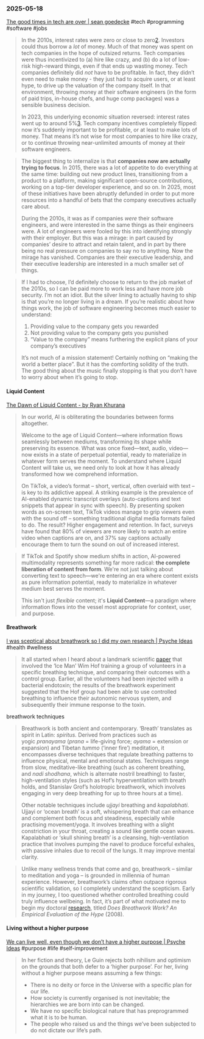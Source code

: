 ### 2025-05-18
[The good times in tech are over \| sean goedecke](https://www.seangoedecke.com/good-times-are-over/) #tech #programming #software #jobs 

> In the 2010s, interest rates were zero or close to zero[2](https://www.seangoedecke.com/good-times-are-over/?ref=labnotes.org#fn-2). Investors could thus borrow a _lot_ of money. Much of that money was spent on tech companies in the hope of outsized returns. Tech companies were thus incentivized to (a) hire like crazy, and (b) do a lot of low-risk high-reward things, even if that ends up wasting money. Tech companies definitely did _not_ have to be profitable. In fact, they didn’t even need to make money - they just had to acquire users, or at least hype, to drive up the valuation of the company itself. In that environment, throwing money at their software engineers (in the form of paid trips, in-house chefs, and huge comp packages) was a sensible business decision.
> 
> In 2023, this underlying economic situation reversed: interest rates went up to around 5%[3](https://www.seangoedecke.com/good-times-are-over/?ref=labnotes.org#fn-3). Tech company incentives completely flipped: now it’s suddenly important to be profitable, or at least to make lots of money. That means it’s not wise for most companies to hire like crazy, or to continue throwing near-unlimited amounts of money at their software engineers.

> The biggest thing to internalize is that **companies now are actually trying to focus**. In 2015, there was a lot of appetite to do everything at the same time: building out new product lines, transitioning from a product to a platform, making significant open-source contributions, working on a top-tier developer experience, and so on. In 2025, most of these initiatives have been abruptly defunded in order to put more resources into a handful of bets that the company executives actually care about.
> 
> During the 2010s, it was as if companies _were_ their software engineers, and were interested in the same things as their engineers were. A lot of engineers were fooled by this into identifying strongly with their employer. But this was a mirage: in part caused by companies’ desire to attract and retain talent, and in part by there being no real pressure on companies to say no to anything. Now the mirage has vanished. Companies are their executive leadership, and their executive leadership are interested in a much smaller set of things.

> If I had to choose, I’d definitely choose to return to the job market of the 2010s, so I can be paid more to work less and have more job security. I’m not an idiot. But the silver lining to actually having to ship is that you’re no longer living in a dream. If you’re realistic about how things work, the job of software engineering becomes much easier to understand:
> 
> 1. Providing value to the company gets you rewarded
> 2. Not providing value to the company gets you punished
> 3. “Value to the company” means furthering the explicit plans of your company’s executives
> 
> It’s not much of a mission statement! Certainly nothing on “making the world a better place”. But it has the comforting solidity of the truth. The good thing about the music finally stopping is that you don’t have to worry about when it’s going to stop.

#### Liquid Content
[The Dawn of Liquid Content - by Ryan Khurana](https://genarrative.substack.com/p/the-dawn-of-liquid-content)

> In our world, AI is obliterating the boundaries between forms altogether.
> 
> Welcome to the age of Liquid Content—where information flows seamlessly between mediums, transforming its shape while preserving its essence. What was once fixed—text, audio, video—now exists in a state of perpetual potential, ready to materialize in whatever form serves the moment. To understand where Liquid Content will take us, we need only to look at how it has already transformed how we comprehend information.
> 
> On TikTok, a video’s format – short, vertical, often overlaid with text – is key to its addictive appeal. A striking example is the prevalence of AI-enabled dynamic transcript overlays (auto-captions and text snippets that appear in sync with speech). By presenting spoken words as on-screen text, TikTok videos manage to grip viewers even with the sound off – something traditional digital media formats failed to do. The result? Higher engagement and retention. In fact, surveys have found that 80% of viewers are more likely to watch an entire video when captions are on, and 37% say captions actually encourage them to turn the sound on out of increased interest.

> If TikTok and Spotify show medium shifts in action, AI-powered multimodality represents something far more radical: **the complete liberation of content from form**. We're not just talking about converting text to speech—we're entering an era where content exists as pure information potential, ready to materialize in whatever medium best serves the moment.
> 
> This isn't just _flexible_ content; it's **Liquid Content**—a paradigm where information flows into the vessel most appropriate for context, user, and purpose.

#### Breathwork
[I was sceptical about breathwork so I did my own research \| Psyche Ideas](https://psyche.co/ideas/i-was-sceptical-about-breathwork-so-i-did-my-own-research) #health #wellness

> It all started when I heard about a landmark scientific [paper](https://www.pnas.org/doi/10.1073/pnas.1322174111) that involved the ‘Ice Man’ Wim Hof training a group of volunteers in a specific breathing technique, and comparing their outcomes with a control group. Earlier, all the volunteers had been injected with a bacterial endotoxin; the results of the breathwork experiment suggested that the Hof group had been able to use controlled breathing to influence their autonomic nervous system, and subsequently their immune response to the toxin.

breathwork techniques

> Breathwork is both ancient and contemporary. ‘Breath’ translates as spirit in Latin: _spiritus._ Derived from practices such as yogic _pranayama_ (_prana_ = life-giving force; _ayama_ = extension or expansion) and Tibetan _tummo_ (‘inner fire’) meditation, it encompasses diverse techniques that regulate breathing patterns to influence physical, mental and emotional states. Techniques range from slow, meditative-like breathing (such as coherent breathing, and _nadi shodhana_, which is alternate nostril breathing) to faster, high-ventilation styles (such as Hof’s hyperventilation with breath holds, and Stanislav Grof’s holotropic breathwork, which involves engaging in very deep breathing for up to three hours at a time).
> 
> Other notable techniques include _ujjayi_ breathing and _kapalabhati_. Ujjayi or ‘ocean breath’ is a soft, whispering breath that can enhance and complement both focus and steadiness, especially while practising movement/yoga. It involves breathing with a slight constriction in your throat, creating a sound like gentle ocean waves. Kapalabhati or ‘skull shining breath’ is a cleansing, high-ventilation practice that involves pumping the navel to produce forceful exhales, with passive inhales due to recoil of the lungs. It may improve mental clarity.

> Unlike many wellness trends that come and go, breathwork – similar to meditation and yoga – is grounded in millennia of human experience. However, breathwork’s claims often outpace rigorous scientific validation, so I completely understand the scepticism. Early in my journey, I too questioned whether controlled breathing could truly influence wellbeing. In fact, it’s part of what motivated me to begin my doctoral [research](https://sussex.figshare.com/articles/thesis/Does_breathwork_work_An_empirical_evaluation_of_the_hype/27633039), titled _Does Breathwork Work? An Empirical Evaluation of the_ _Hype_ (2008)_._

#### Living without a higher purpose
[We can live well, even though we don’t have a higher purpose \| Psyche Ideas](https://psyche.co/ideas/we-can-live-well-even-though-we-dont-have-a-higher-purpose) #purpose #life #self-improvement 

> In her fiction and theory, Le Guin rejects both nihilism and optimism on the grounds that both defer to a ‘higher purpose’. For her, living without a higher purpose means assuming a few things:
> 
> * There is no deity or force in the Universe with a specific plan for our life.
> * How society is currently organised is not inevitable; the hierarchies we are born into can be changed.
> * We have no specific biological nature that has preprogrammed what it is to be human.
> * The people who raised us and the things we’ve been subjected to do not dictate our life’s path.


